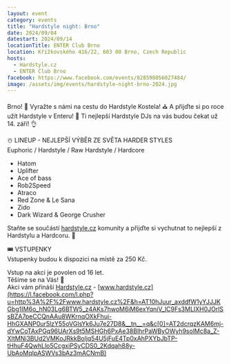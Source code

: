 ```yaml
---
layout: event
category: events
title: "Hardstyle night: Brno"
date: 2024/09/04
datestart: 2024/09/14
locationTitle: ENTER Club Brno
location: Křížkovského 416/22, 603 00 Brno, Czech Republic
hosts:
  - Hardstyle.cz
  - ENTER Club Brno
facebook: https://www.facebook.com/events/828598056027484/
image: /assets/img/events/hardstyle-night-brno-2024.jpg
---
```


Brno! 🩵 Vyražte s námi na cestu do Hardstyle Kostela! ⛪️ A přijďte si po roce užít Hardstyle v Enteru! 🙌 Ti nejlepší Hardstyle DJs na vás budou čekat už 14. září! 👌

☃️ LINEUP - NEJLEPŠÍ VÝBĚR ZE SVĚTA HARDER STYLES  
Euphoric / Hardstyle / Raw Hardstyle / Hardcore  

- Hatom  
- Uplifter  
- Ace of bass  
- Rob2Speed  
- Atraco  
- Red Zone & Le Sana  
- Zido  
- Dark Wizard & George Crusher

Staňte se součástí [hardstyle.cz](https://l.facebook.com/l.php?u=http%3A%2F%2Fhardstyle.cz%2F&h=AT3kmlNf6JBGdEP4bWTX3fTg33cMYsMbPxWLiFIHbtdvGA1DN7i2dcSwAv-G6_7QrmvqqKwCHt_vMn7UEqxH15mncsOVEqgjcMAkvuSuTWcCsl1F6-AJe8-_4YLSEcTUfAXQ4zDm9ilLcX8&__tn__=q&c[0]=AT2dcrqzKAM6mj-dYwCoTAxPGq96UArXs9t5MSHGh6PxAe38BlhrPaWByOWyh9solMc8a_Z-XItMNi3BUd2VMKoJRkkBoljq54U5jFuE4Tp0xAhPXYbJbTP-tHhuF4QwhLlo5CcgxiPSyCDS0_2Kdqah88y-UbAoMqIpASWVs3bAz3mACNmB) komunity a přijďte si vychutnat to nejlepší z Hardstylu a Hardcoru. 🧡

🎟 VSTUPENKY  
Vstupenky budou k dispozici na místě za 250 Kč.

Vstup na akci je povolen od 16 let.  
Těšíme se na Vás! 💛  
Akci vám přináší [Hardstyle.cz](https://l.facebook.com/l.php?u=http%3A%2F%2FHardstyle.cz%2F&h=AT1v7FCGjHLrX_LZ59EZtPrFWM7kNBoUtGywjMzuJM21GkANhnZ2EKxRVmBBxBKJHO0haXM5NK6OVe5vmw7I2JWqOd0lhuBbydoJPYCgYv0tXfOVETtvbfiEdvmMx_HUhC7bugrzz5aud88&__tn__=q&c[0]=AT2dcrqzKAM6mj-dYwCoTAxPGq96UArXs9t5MSHGh6PxAe38BlhrPaWByOWyh9solMc8a_Z-XItMNi3BUd2VMKoJRkkBoljq54U5jFuE4Tp0xAhPXYbJbTP-tHhuF4QwhLlo5CcgxiPSyCDS0_2Kdqah88y-UbAoMqIpASWVs3bAz3mACNmB) - [www.hardstyle.cz](https://l.facebook.com/l.php?u=http%3A%2F%2Fwww.hardstyle.cz%2F&h=AT10hJuur_axddfW1yYJJJKGbg1IM6o_hN03Lg6BTW5_z4AKs7hwoM6iM6exYqniV_lC9Fs3MLlXH0JOrlSsBZA7peCCQnAAu8WKrnqOXkFhuj-HhGXANP0ur5lzY55oVGlsYk6Ju7e27D8&__tn__=q&c[0]=AT2dcrqzKAM6mj-dYwCoTAxPGq96UArXs9t5MSHGh6PxAe38BlhrPaWByOWyh9solMc8a_Z-XItMNi3BUd2VMKoJRkkBoljq54U5jFuE4Tp0xAhPXYbJbTP-tHhuF4QwhLlo5CcgxiPSyCDS0_2Kdqah88y-UbAoMqIpASWVs3bAz3mACNmB)